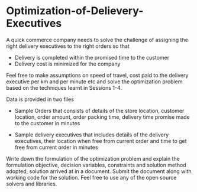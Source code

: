 # Optimization-of-Delievery-Executives

A quick commerce company needs to solve the challenge of assigning the right delivery executives to the right orders so that

- Delivery is completed within the promised time to the customer
- Delivery cost is minimized for the company

Feel free to make assumptions on speed of travel, cost paid to the delivery executive per km  and per minute etc and solve the optimization problem based on the techniques learnt in Sessions 1-4. 

Data is provided in two files

-	Sample Orders that consists of details of the store location, customer location, order amount, order packing time, delivery time promise made to the customer in minutes

-	Sample delivery executives that includes details of the delivery executives, their location when free from current order and time to get free from current order in minutes

Write down the formulation of the optimization problem and explain the formulation objective, decision variables, constraints and solution method adopted, solution arrived at in a document. Submit the document along with working code for the solution. Feel free to use any of the open source solvers and libraries. 
